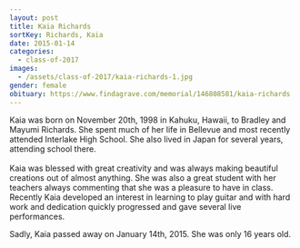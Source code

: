 ```yaml
---
layout: post
title: Kaia Richards
sortKey: Richards, Kaia
date: 2015-01-14
categories:
  - class-of-2017
images:
  - /assets/class-of-2017/kaia-richards-1.jpg
gender: female
obituary: https://www.findagrave.com/memorial/146808581/kaia-richards
---
```


Kaia was born on November 20th, 1998 in Kahuku, Hawaii, to Bradley and Mayumi Richards. She spent much of her life in Bellevue and most recently attended Interlake High School. She also lived in Japan for several years, attending school there.\
\
Kaia was blessed with great creativity and was always making beautiful creations out of almost anything. She was also a great student with her teachers always commenting that she was a pleasure to have in class. Recently Kaia developed an interest in learning to play guitar and with hard work and dedication quickly progressed and gave several live performances.

Sadly, Kaia passed away on January 14th, 2015. She was only 16 years old.
